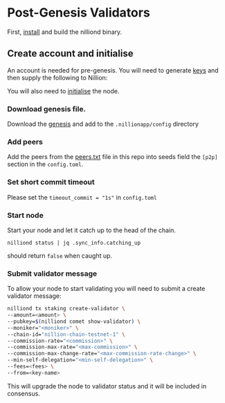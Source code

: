 # Post-Genesis Validators

First, [install](./INSTALL.md) and build the nilliond binary.

## **Create account and initialise**

An account is needed for pre-genesis. You will need to generate [keys](./KEYS.md) and then supply the following to Nillion:

You will also need to [initialise](./INITIALISE.md) the node.

### Download genesis file.

Download the [genesis](../genesis.json) and add to the `.nillionapp/config` directory

### Add peers

Add the peers from the [peers.txt](../peers.txt) file in this repo into seeds field the `[p2p]` section in the `config.toml`.

### Set short commit timeout

Please set the `timeout_commit = "1s"` in `config.toml`

### Start node

Start your node and let it catch up to the head of the chain.

```
nilliond status | jq .sync_info.catching_up
```
should return `false` when caught up.  

### **Submit validator message**

To allow your node to start validating you will need to submit a create validator message:

```bash
nilliond tx staking create-validator \
--amount=<amount> \
--pubkey=$(nilliond comet show-validator) \
--moniker="<moniker>" \
--chain-id="nillion-chain-testnet-1" \
--commission-rate="<commission>" \
--commission-max-rate="<max-commission>" \
--commission-max-change-rate="<max-commission-rate-change>" \
--min-self-delegation="<min-self-delegation>" \
--fees=<fees> \
--from=<key-name>
```

This will upgrade the node to validator status and it will be included in consensus.

